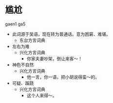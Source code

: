 # 尴尬
gaen1 ga5
+ 此词源于吴语，现在转为普通话。意为困窘、难堪。
  * 东台方言词典
+ 左右为难
  * 兴化方言词典
    - 你家夫妻吵架，倒让来客～！
+ 神色不自然
  * 兴化方言词典
    - 他一言，你一语，把小胡说得蛮～的。
+ 可疑、蹊跷
  * 兴化方言词典
    - 这个人来得～。
